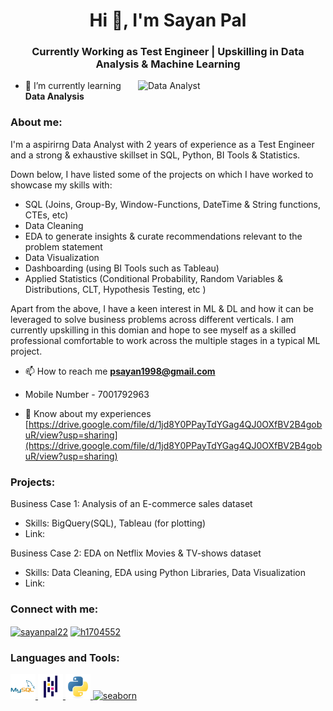<h1 align="center">Hi 👋, I'm Sayan Pal</h1>
<h3 align="center">Currently Working as Test Engineer | Upskilling in Data Analysis & Machine Learning</h3>

<img align = "right" alt = "Data Analyst" width = "300" src = "https://i.pinimg.com/originals/fc/71/63/fc71635c7f1b09ed30413f59bb749582.gif">

- 🌱 I’m currently learning **Data Analysis**

<h3 align="left">About me:</h3>
I'm a aspirirng Data Analyst with 2 years of experience as a Test Engineer and a strong & exhaustive skillset in SQL, Python, BI Tools & Statistics. 

Down below, I have listed some of the projects on which I have worked to showcase my skills with:

  - SQL (Joins, Group-By, Window-Functions, DateTime & String functions, CTEs, etc)
  - Data Cleaning
  - EDA to generate insights & curate recommendations relevant to the problem statement
  - Data Visualization
  - Dashboarding (using BI Tools such as Tableau)
  - Applied Statistics (Conditional Probability, Random Variables & Distributions, CLT, Hypothesis Testing, etc )

  Apart from the above, I have a keen interest in ML & DL and how it can be leveraged to solve business problems across different verticals. 
  I am currently upskilling in this domian and hope to see myself as a skilled professional comfortable to work across the multiple stages in a typical ML project.


- 📫 How to reach me **psayan1998@gmail.com**

-    Mobile Number - 7001792963 

- 📄 Know about my experiences [https://drive.google.com/file/d/1jd8Y0PPayTdYGag4QJ0OXfBV2B4gobuR/view?usp=sharing](https://drive.google.com/file/d/1jd8Y0PPayTdYGag4QJ0OXfBV2B4gobuR/view?usp=sharing)
 
 <h3 align="left">Projects:</h3>
 
 Business Case 1: Analysis of an E-commerce sales dataset
  - Skills: BigQuery(SQL), Tableau (for plotting)
  - Link: 

Business Case 2: EDA on Netflix Movies & TV-shows dataset
  - Skills: Data Cleaning, EDA using Python Libraries, Data Visualization
  - Link: 



<h3 align="left">Connect with me:</h3>
<p align="left">
<a href="https://linkedin.com/in/sayanpal22" target="blank"><img align="center" src="https://raw.githubusercontent.com/rahuldkjain/github-profile-readme-generator/master/src/images/icons/Social/linked-in-alt.svg" alt="sayanpal22" height="30" width="40" /></a>
<a href="https://www.hackerrank.com/h1704552" target="blank"><img align="center" src="https://raw.githubusercontent.com/rahuldkjain/github-profile-readme-generator/master/src/images/icons/Social/hackerrank.svg" alt="h1704552" height="30" width="40" /></a>
</p>

<h3 align="left">Languages and Tools:</h3>
<p align="left"> <a href="https://www.mysql.com/" target="_blank" rel="noreferrer"> <img src="https://raw.githubusercontent.com/devicons/devicon/master/icons/mysql/mysql-original-wordmark.svg" alt="mysql" width="40" height="40"/> </a> <a href="https://pandas.pydata.org/" target="_blank" rel="noreferrer"> <img src="https://raw.githubusercontent.com/devicons/devicon/2ae2a900d2f041da66e950e4d48052658d850630/icons/pandas/pandas-original.svg" alt="pandas" width="40" height="40"/> </a> <a href="https://www.python.org" target="_blank" rel="noreferrer"> <img src="https://raw.githubusercontent.com/devicons/devicon/master/icons/python/python-original.svg" alt="python" width="40" height="40"/> </a> <a href="https://seaborn.pydata.org/" target="_blank" rel="noreferrer"> <img src="https://seaborn.pydata.org/_images/logo-mark-lightbg.svg" alt="seaborn" width="40" height="40"/> </a> </p>
